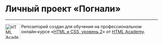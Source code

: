 # Личный проект «Погнали»

---

<a href="https://htmlacademy.ru/intensive/adaptive"><img align="left" width="50" height="50" alt="HTML Academy" src="https://up.htmlacademy.ru/static/img/intensive/adaptive/logo-for-github-2.png"></a>

Репозиторий создан для обучения на профессиональном онлайн‑курсе «[HTML и CSS, уровень 2](https://htmlacademy.ru/intensive/adaptive)» от [HTML Academy](https://htmlacademy.ru).

[travis-image]: https://travis-ci.com/htmlacademy-adaptive/1074531-pognali-18.svg?branch=master
[travis-url]: https://travis-ci.com/htmlacademy-adaptive/1074531-pognali-18
[dependency-image]: https://david-dm.org/htmlacademy-adaptive/1074531-pognali-18/dev-status.svg?style=flat-square
[dependency-url]: https://david-dm.org/htmlacademy-adaptive/1074531-pognali-18?type=dev
